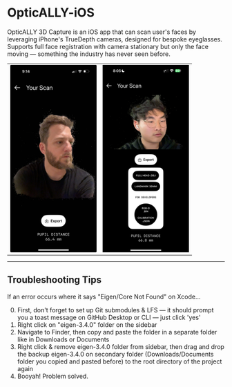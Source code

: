 # OpticALLY-iOS
OpticALLY 3D Capture is an iOS app that can scan user's faces by leveraging iPhone's TrueDepth cameras, designed for bespoke eyeglasses. Supports full face registration with camera stationary but only the face moving — something the industry has never seen before.

<table><tr>

<td valign="center"><img width="200" alt="Screenshot-1" src="sample-exports/1.jpg" /></td>

<td valign="center"><img width="200" alt="Screenshot-2" src="sample-exports/2.png" /></td>

</tr></table>

---

## Troubleshooting Tips
If an error occurs where it says "Eigen/Core Not Found" on Xcode...

0. First, don't forget to set up Git submodules & LFS — it should prompt you a toast message on GitHub Desktop or CLI — just click 'yes'
1. Right click on "eigen-3.4.0" folder on the sidebar
2. Navigate to Finder, then copy and paste the folder in a separate folder like in Downloads or Documents
3. Right click & remove eigen-3.4.0 folder from sidebar, then drag and drop the backup eigen-3.4.0 on secondary folder (Downloads/Documents folder you copied and pasted before) to the root directory of the project again
4. Booyah! Problem solved.
